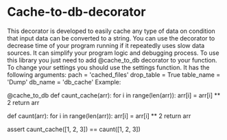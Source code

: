 # Cache-to-db-decorator
This decorator is developed to easily cache any type of data on condition that input data can be converted to a string.
You can use the decorator to decrease time of your program running if it repeatedly uses  slow data sources. It can simplify your program logic and debugging process.
To use this library you just need to add @cache_to_db decorator to your function.
To change your settings you should use the settings function. 
It has the following arguments: 
pach = 'cached_files'
drop_table = True
table_name = 'Dump'
db_name = 'db_cache'
Example:


@cache_to_db
def caunt_cache(arr):
    for i in range(len(arr)):
        arr[i] = arr[i] ** 2
    return arr

def caunt(arr):
    for i in range(len(arr)):
        arr[i] = arr[i] ** 2
    return arr

assert caunt_cache([1, 2, 3]) == caunt([1, 2, 3])
